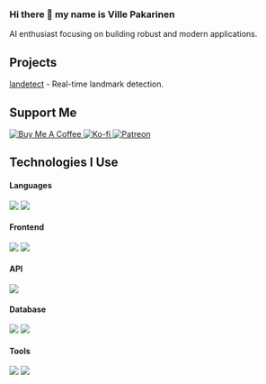 ### Hi there 👋 my name is Ville Pakarinen

AI enthusiast focusing on building robust and modern applications.

## Projects

[landetect](https://github.com/vpakarinen/landetect) - Real-time landmark detection.

## Support Me

<p>
  <a href="https://www.buymeacoffee.com/vpakarinen" target="_blank">
    <img src="https://img.shields.io/badge/Buy_Me_A_Coffee-FFDD00?style=for-the-badge&logo=buy-me-a-coffee&logoColor=black" alt="Buy Me A Coffee">
  </a>
  <a href="https://ko-fi.com/vpakarinen" target="_blank">
    <img src="https://img.shields.io/badge/Ko--fi-F16061?style=for-the-badge&logo=ko-fi&logoColor=white" alt="Ko-fi">
  </a>
    <a href="https://www.patreon.com/vpakarinen" target="_blank">
    <img src="https://img.shields.io/badge/Patreon-F96854?style=for-the-badge&logo=patreon&logoColor=white" alt="Patreon">
  </a>
</p>

## Technologies I Use

<h4> Languages </h4>
<span> 
  <img src="https://img.shields.io/badge/Python-ffde57?style=for-the-badge&logo=python&logoColor=black">
  <img src="https://img.shields.io/badge/JavaScript-F7DF1E?style=for-the-badge&logo=javascript&logoColor=black">
</span>

<h4> Frontend </h4>
<span>
  <img src="https://img.shields.io/badge/React-087EA4?style=for-the-badge&logo=react&logoColor=white">
  <img src="https://img.shields.io/badge/Next.JS-000?style=for-the-badge&logo=next.js&logoColor=white">
</span>

<h4> API </h4>
<span>
  <img src="https://img.shields.io/badge/FastAPI-049688?style=for-the-badge&logo=fastapi&logoColor=white">
</span>

<h4> Database </h4>
<span>
  <img src="https://img.shields.io/badge/PostgreSQL-336791?style=for-the-badge&logo=postgresql&logoColor=white">
  <img src="https://img.shields.io/badge/SQLite-044A64?style=for-the-badge&logo=sqlite&logoColor=white">
</span>

<h4> Tools </h4>
<span>
  <img src="https://img.shields.io/badge/Visual_Studio_Code-007ACC?style=for-the-badge&logo=visual-studio-code&logoColor=white">
  <img src="https://img.shields.io/badge/Postman-FF6C37?style=for-the-badge&logo=postman&logoColor=white">
</span>
